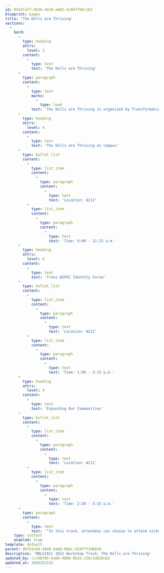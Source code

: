 ```yaml
---
id: 041bfaf7-db36-4e2d-a682-5c047f66c162
blueprint: pages
title: 'The Dolls are Thriving'
sections:
  -
    bard:
      -
        type: heading
        attrs:
          level: 2
        content:
          -
            type: text
            text: 'The Dolls are Thriving'
      -
        type: paragraph
        content:
          -
            type: text
            marks:
              -
                type: lead
            text: 'The Dolls are Thriving is organized by Transformations and is an annual national virtual summit on women of color of trans experience in leadership, advocacy, and mentorship. At MBLGTACC, they are bringing aspects of the national conference, led by trans women of color activists and organizers. Across two super sessions^ and an identity forum, you''ll combine facilitated conversations, small group breakout activities, case scenarios, and media clips.'
      -
        type: heading
        attrs:
          level: 4
        content:
          -
            type: text
            text: 'The Dolls are Thriving on Campus'
      -
        type: bullet_list
        content:
          -
            type: list_item
            content:
              -
                type: paragraph
                content:
                  -
                    type: text
                    text: 'Location: A212'
          -
            type: list_item
            content:
              -
                type: paragraph
                content:
                  -
                    type: text
                    text: 'Time: 9:00 - 11:15 a.m.'
      -
        type: heading
        attrs:
          level: 4
        content:
          -
            type: text
            text: 'Trans BIPOC Identity Forum'
      -
        type: bullet_list
        content:
          -
            type: list_item
            content:
              -
                type: paragraph
                content:
                  -
                    type: text
                    text: 'Location: A212'
          -
            type: list_item
            content:
              -
                type: paragraph
                content:
                  -
                    type: text
                    text: 'Time: 1:00 - 2:15 p.m.'
      -
        type: heading
        attrs:
          level: 4
        content:
          -
            type: text
            text: 'Expanding Our Communities'
      -
        type: bullet_list
        content:
          -
            type: list_item
            content:
              -
                type: paragraph
                content:
                  -
                    type: text
                    text: 'Location: A212'
          -
            type: list_item
            content:
              -
                type: paragraph
                content:
                  -
                    type: text
                    text: 'Time: 2:30 - 5:15 p.m.'
      -
        type: paragraph
        content:
          -
            type: text
            text: '^In this track, attendees can choose to attend either or both of the Saturday super sessions. The morning block combines workshop sessions 1-2, and the afternoon block combines sessions 3-4.'
    type: content
    enabled: true
template: default
parent: d6f53c64-4440-4a68-9b6c-d18fff3d6834
description: 'MBLGTACC 2022 Workshop Track: The Dolls are Thriving'
updated_by: cc1d6f85-bab6-480d-8bd1-226c3d628cb2
updated_at: 1665252152
---
```

